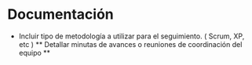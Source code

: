 # Documentación

* Incluir tipo de metodología a utilizar para el seguimiento. ( Scrum, XP, etc )
** Detallar minutas de avances o reuniones de coordinación del equipo
** 
